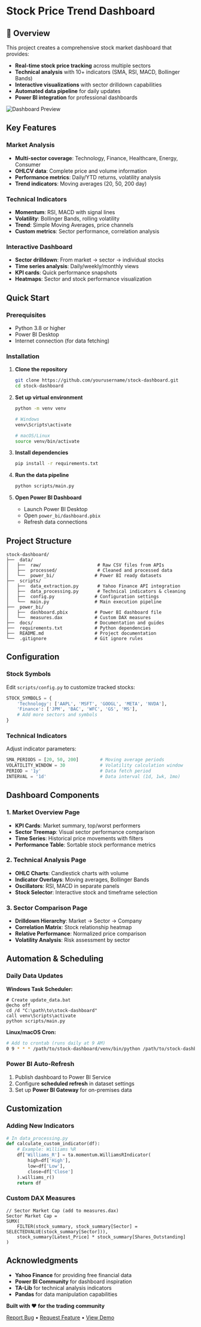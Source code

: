 #  Stock Price Trend Dashboard


## 🎯 Overview

This project creates a comprehensive stock market dashboard that provides:
- **Real-time stock price tracking** across multiple sectors
- **Technical analysis** with 10+ indicators (SMA, RSI, MACD, Bollinger Bands)
- **Interactive visualizations** with sector drilldown capabilities
- **Automated data pipeline** for daily updates
- **Power BI integration** for professional dashboards

![Dashboard Preview](https://via.placeholder.com/800x400/1f1f1f/ffffff?text=Dashboard+Preview+%28Add+your+screenshot+here%29)

##  Key Features

###  Market Analysis
- **Multi-sector coverage**: Technology, Finance, Healthcare, Energy, Consumer
- **OHLCV data**: Complete price and volume information
- **Performance metrics**: Daily/YTD returns, volatility analysis
- **Trend indicators**: Moving averages (20, 50, 200 day)

###  Technical Indicators
- **Momentum**: RSI, MACD with signal lines
- **Volatility**: Bollinger Bands, rolling volatility
- **Trend**: Simple Moving Averages, price channels
- **Custom metrics**: Sector performance, correlation analysis

###  Interactive Dashboard
- **Sector drilldown**: From market → sector → individual stocks
- **Time series analysis**: Daily/weekly/monthly views
- **KPI cards**: Quick performance snapshots
- **Heatmaps**: Sector and stock performance visualization

##  Quick Start

### Prerequisites
- Python 3.8 or higher
- Power BI Desktop
- Internet connection (for data fetching)

### Installation

1. **Clone the repository**
   ```bash
   git clone https://github.com/yourusername/stock-dashboard.git
   cd stock-dashboard
   ```

2. **Set up virtual environment**
   ```bash
   python -m venv venv
   
   # Windows
   venv\Scripts\activate
   
   # macOS/Linux
   source venv/bin/activate
   ```

3. **Install dependencies**
   ```bash
   pip install -r requirements.txt
   ```

4. **Run the data pipeline**
   ```bash
   python scripts/main.py
   ```

5. **Open Power BI Dashboard**
   - Launch Power BI Desktop
   - Open `power_bi/dashboard.pbix`
   - Refresh data connections

##  Project Structure

```
stock-dashboard/
├──  data/
│   ├──  raw/                     # Raw CSV files from APIs
│   ├──  processed/               # Cleaned and processed data
│   └──  power_bi/               # Power BI ready datasets
├──  scripts/
│   ├──  data_extraction.py       # Yahoo Finance API integration
│   ├──  data_processing.py       # Technical indicators & cleaning
│   ├──  config.py               # Configuration settings
│   └──  main.py                 # Main execution pipeline
├──  power_bi/
│   ├──  dashboard.pbix          # Power BI dashboard file
│   └──  measures.dax            # Custom DAX measures
├──  docs/                       # Documentation and guides
├──  requirements.txt            # Python dependencies
├──  README.md                   # Project documentation
└──  .gitignore                  # Git ignore rules
```

##  Configuration

### Stock Symbols
Edit `scripts/config.py` to customize tracked stocks:

```python
STOCK_SYMBOLS = {
    'Technology': ['AAPL', 'MSFT', 'GOOGL', 'META', 'NVDA'],
    'Finance': ['JPM', 'BAC', 'WFC', 'GS', 'MS'],
    # Add more sectors and symbols
}
```

### Technical Indicators
Adjust indicator parameters:

```python
SMA_PERIODS = [20, 50, 200]        # Moving average periods
VOLATILITY_WINDOW = 30             # Volatility calculation window
PERIOD = '1y'                      # Data fetch period
INTERVAL = '1d'                    # Data interval (1d, 1wk, 1mo)
```

##  Dashboard Components

### 1. Market Overview Page
- **KPI Cards**: Market summary, top/worst performers
- **Sector Treemap**: Visual sector performance comparison
- **Time Series**: Historical price movements with filters
- **Performance Table**: Sortable stock performance metrics

### 2. Technical Analysis Page
- **OHLC Charts**: Candlestick charts with volume
- **Indicator Overlays**: Moving averages, Bollinger Bands
- **Oscillators**: RSI, MACD in separate panels
- **Stock Selector**: Interactive stock and timeframe selection

### 3. Sector Comparison Page
- **Drilldown Hierarchy**: Market → Sector → Company
- **Correlation Matrix**: Stock relationship heatmap
- **Relative Performance**: Normalized price comparison
- **Volatility Analysis**: Risk assessment by sector

##  Automation & Scheduling

### Daily Data Updates

**Windows Task Scheduler:**
```batch
# Create update_data.bat
@echo off
cd /d "C:\path\to\stock-dashboard"
call venv\Scripts\activate
python scripts/main.py
```

**Linux/macOS Cron:**
```bash
# Add to crontab (runs daily at 9 AM)
0 9 * * * /path/to/stock-dashboard/venv/bin/python /path/to/stock-dashboard/scripts/main.py
```

### Power BI Auto-Refresh
1. Publish dashboard to Power BI Service
2. Configure **scheduled refresh** in dataset settings
3. Set up **Power BI Gateway** for on-premises data

##  Customization

### Adding New Indicators
```python
# In data_processing.py
def calculate_custom_indicator(df):
    # Example: Williams %R
    df['Williams_R'] = ta.momentum.WilliamsRIndicator(
        high=df['High'], 
        low=df['Low'], 
        close=df['Close']
    ).williams_r()
    return df
```

### Custom DAX Measures
```dax
// Sector Market Cap (add to measures.dax)
Sector Market Cap = 
SUMX(
    FILTER(stock_summary, stock_summary[Sector] = SELECTEDVALUE(stock_summary[Sector])),
    stock_summary[Latest_Price] * stock_summary[Shares_Outstanding]
)
```

##  Acknowledgments

- **Yahoo Finance** for providing free financial data
- **Power BI Community** for dashboard inspiration
- **TA-Lib** for technical analysis indicators
- **Pandas** for data manipulation capabilities


**Built with ❤️ for the trading community**

[Report Bug](https://github.com/yourusername/stock-dashboard/issues) • [Request Feature](https://github.com/yourusername/stock-dashboard/issues) • [View Demo](https://your-demo-link.com)

</div>

